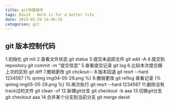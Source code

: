 ```yaml
---
title: git快捷操作
tags: David - Work is for a better life
date: 2019-05-29 14:40:29
categories: git
---
```

## git 版本控制代码
1.初始化                    git init
2.查看文件状态               git status
3.提交未追踪文件             git add -A
4.提交到repository          git commit -m "提交信息"
5.查看提交记录               git log
6.比较本次提交跟上次的区别     git diff
7.撤销更改                  git chckout--
8.版本回退                  git resrt --hard 1234567
{% qnimg img04-05-29.png %}
9.撤销更改                   git reflog 查看记录
{% qnimg img05-05-29.png %}
10.再次执行                  git resrt --hard 1234567
11.删除没有track过的文件      git clean -xf
12.新建git分支               git checkout -b aaa
13.切换git分支              git checkout aaa
14.合并某个分支到当前分支      git merge david
